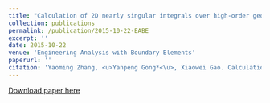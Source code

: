 ```yaml
---
title: "Calculation of 2D nearly singular integrals over high-order geometry elements using the sinh transformation"
collection: publications
permalink: /publication/2015-10-22-EABE
excerpt: ''
date: 2015-10-22
venue: 'Engineering Analysis with Boundary Elements'
paperurl: ''
citation: 'Yaoming Zhang, <u>Yanpeng Gong*<\u>, Xiaowei Gao. Calculation of 2D nearly singular integrals over high-order geometry elements using the sinh transformation. Engineering Analysis with Boundary Elements, 60, 2015, 144-153.'
---
```


[Download paper here](http://knownfull.github.io/files/201510EABE.pdf)

